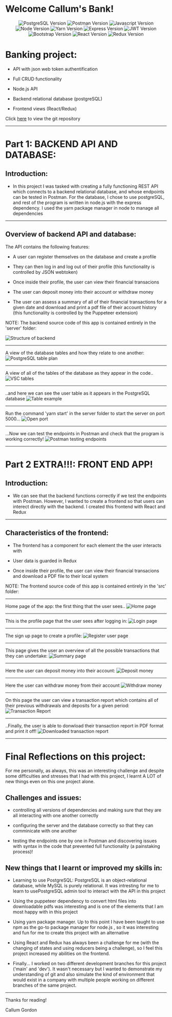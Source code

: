 # Welcome Callum's Bank!


<div align=center>
    <img alt="PostgreSQL Version" src="https://img.shields.io/badge/PostgreSQL-316192?style=for-the-badge&logo=postgresql&logoColor=white">
    <img alt="Postman Version" src="https://img.shields.io/badge/Postman-FF6C37?style=for-the-badge&logo=Postman&logoColor=white"> 
    <img alt="Javascript Version" src="https://img.shields.io/badge/JavaScript-323330?style=for-the-badge&logo=javascript&logoColor=F7DF1E">
    <img alt="Node Version" src="https://img.shields.io/badge/Node.js-339933?style=for-the-badge&logo=nodedotjs&logoColor=white">
    <img alt="Yarn Version" src="https://img.shields.io/badge/Yarn-2C8EBB?style=for-the-badge&logo=yarn&logoColor=whit">
    <img alt="Express Version" src="https://img.shields.io/badge/Express.js-000000?style=for-the-badge&logo=express&logoColor=white"> 
    <img alt="JWT Version" src="https://img.shields.io/badge/JWT-000000?style=for-the-badge&logo=JSON%20web%20tokens&logoColor=white">
    <img alt="Bootstrap Version" src="https://img.shields.io/badge/Bootstrap-563D7C?style=for-the-badge&logo=bootstrap&logoColor=white">
    <img alt="React Version" src="https://img.shields.io/badge/React-20232A?style=for-the-badge&logo=react&logoColor=61DAFB"> 
    <img alt="Redux Version" src="https://img.shields.io/badge/Redux-593D88?style=for-the-badge&logo=redux&logoColor=white">  
</div>



# Banking project:

- API with json web token authentification

- Full CRUD functionality

- Node.js API

- Backend relational database (postgreSQL)

- Frontend views (React/Redux)


Click [here](https://github.com/callumgordon90/Bank-API) to view the git repository

-------------------
# Part 1: BACKEND API AND DATABASE:

## Introduction:

- In this project I was tasked with creating a fully functioning REST API which connects to a backend relational database, and whose endpoints can be tested in Postman. For the database, I chose to use postgreSQL, and rest of the program is written in node.js with the express dependency. I used the yarn package manager in node to manage all dependencies <br>
  

--------------------------------------------

## Overview of backend API and database:

The API contains the following features:

- A user can register themselves on the database and create a profile

- They can then log in and log out of their profile (this functionality is controlled by JSON webtoken)

- Once inside their profile, the user can view their financial transacions
  
- The user can deposit money into their account or withdraw money

- The user can assess a summary of all of their financial transactions for a given date and download and print a pdf file of their account history (this functionality is controlled by the Puppeteer extension)

NOTE: The backend source code of this app is contained entirely in the 'server' folder:



![Structure of backend](img/backendstructure.jpg)

***
A view of the database tables and how they relate to one another:
![PostgreSQL table plan](img/pgadmin.jpg)

***

A view of all of the tables of the database as they appear in the code..
![VSC tables](img/vstables.jpg)
***

..and here we can see the user table as it appears in the PostgreSQL database
![Table example](img/tableexample.jpg)
***

Run the command 'yarn start' in the server folder to start the server on port 5000...
![Open port](img/port5000.jpg)

***
...Now we can test the endpoints in Postman and check that the program is working correctly!
![Postman testing endpoints](img/postmantest.jpg)
 


-------------------------------------------------


















# Part 2 EXTRA!!!: FRONT END APP!

## Introduction:

- We can see that the backend functions correctly if we test the endpoints with Postman. However, I wanted to create a frontend so that users can interect directly with the backend. I created this frontend with React and Redux <br>
  

--------------------------------------------

## Characteristics of the frontend:

- The frontend has a component for each element the the user interacts with

- User data is guarded in Redux

- Once inside their profile, the user can view their financial transacions and download a PDF file to their local system
  

NOTE: The frontend source code of this app is contained entirely in the 'src' folder:


---------------------------------------
Home page of the app: the first thing that the user sees..
![Home page](img/home.jpg)

***
This is the profile page that the user sees after logging in:
![Login page](img/profile.jpg)

***
The sign up page to create a profile:
![Register user page](img/registeruser.jpg)
***
This page gives the user an overview of all the possible transactions that they can undertake:
![Summary page](img/summary.jpg)
***

Here the user can deposit money into their account:
![Deposit money](img/deposit.jpg) 
***
Here the user can withdraw money from their account
![Withdraw money](img/withdraw.jpg)
***

On this page the user can view a transaction report which contains all of their previous withdrawals and deposits for a given period:
![Transaction Report](img/transactionreport.jpg)
***

..Finally, the user is able to donwload their transaction report in PDF format and print it off!
![Downloaded transaction report](img/reportpdf.jpg)
***

# Final Reflections on this project:

For me personally, as always, this was an interesting challenge and despite some difficulties and stresses that I had with this project, I learnt A LOT of new things even on this one project alone.

## Challenges and issues:

- controlling all versions of dependencies and making sure that they are all interacting with one another correctly

- configuring the server and the database correctly so that they can comminicate with one another

- testing the endpoints one by one in Postman and discovering issues with syntax in the code that prevented full functionality (a painstaking process)!


## New things that I learnt or improved my skills in:

- Learning to use PostgreSQL: PostgreSQL is an object-relational database, while MySQL is purely relational. It was intresting for me to learn to usePostgreSQL admin tool to interact with the API in this project

- Using the puppeteer dependency to convert html files into downloadable pdfs was interesting and is one of the elements that I am most happy with in this project

- Using yarn package manager. Up to this point I have been taught to use npm as the go-to package manager for node.js , so it was interesting and fun for me to create this project with an alternative

- Using React and Redux has always been a challenge for me (with the changing of states and using reducers being a challenge), so I feel this project increased my abilities on the frontend.

- Finally... I worked on two different development branches for this project ('main' and 'dev'). It wasn't necessary but I wanted to demonstrate my understanding of git and also simulate the kind of environment that would exist in a company with multiple people working on different branches of the same project.

---

Thanks for reading!

Callum Gordon
